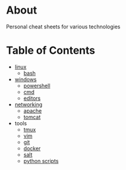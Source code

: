 # About

Personal cheat sheets for various technologies

# Table of Contents

- [linux](linux/linux.md)
  - [bash](linux/bash.md)
- [windows](windows/windows.md)
  - [powershell](windows/powershell.md)
  - [cmd](windows/cmd.md)
  - [editors](windows/editors.md)
- [networking](networking/networking.md)
  - [apache](networking/apache.md)
  - [tomcat](networking/tomcat.md)
- tools
  - [tmux](linux/tmux.md)
  - [vim](linux/vim.md)
  - [git](git/git.md)
  - [docker](docker/docker.md)
  - [salt](salt/salt.md)
  - [python scripts](python/scripts.md)
